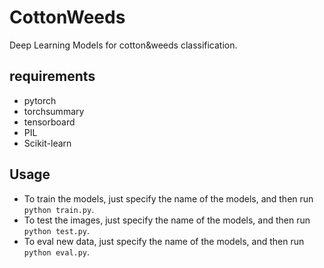 # CottonWeeds
Deep Learning Models for cotton&weeds classification.

## requirements
- pytorch
- torchsummary 
- tensorboard  
- PIL
- Scikit-learn


## Usage
- To train the models, just specify the name of the models, and then run `python train.py`.
- To test the images,  just specify the name of the models, and then run `python test.py`.
- To eval new data,  just specify the name of the models, and then run `python eval.py`.
